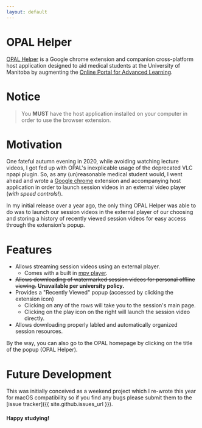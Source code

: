 ```yaml
---
layout: default
---
```

# OPAL Helper
[OPAL Helper](https://github.com/pyarmak/OPAL-Helper-Extension)
is a Google chrome extension and companion cross-platform host application
designed to aid medical students at the University of Manitoba
by augmenting the [Online Portal for Advanced Learning](https://opal.med.umanitoba.ca).

# Notice
> You **MUST** have the host application installed on your computer in order to use the browser extension.

# Motivation
One fateful autumn evening in 2020, while avoiding watching lecture videos,
I got fed up with OPAL's inexplicable usage of the deprecated VLC npapi plugin.
So, as any (un)reasonable medical student would, I went ahead and wrote a
[Google chrome](https://www.google.com/chrome/browser/desktop/index.html)
extension and accompanying host application in order to launch session videos in
an external video player (_with speed controls!_).

In my initial release over a year ago, the only thing OPAL Helper was able to do was to launch our session videos
in the external player of our choosing and storing a history of recently viewed session videos
for easy access through the extension's popup.

# Features
- Allows streaming session videos using an external player.
    - Comes with a built in [mpv player](https://mpv.io/).
- ~~Allows downloading of watermarked session videos for personal offline viewing.~~ **Unavailable per university policy.**
- Provides a "Recently Viewed" popup (accessed by clicking the extension icon)
    - Clicking on any of the rows will take you to the session's main page.
    - Clicking on the play icon on the right will launch the session video directly.
- Allows downloading properly labled and automatically organized session resources.

By the way, you can also go to the OPAL homepage by clicking on the title of the popup
(OPAL Helper).

# Future Development

This was initially conceived as a weekend project which I re-wrote this year for macOS compatibility so if you
find any bugs please submit them to the [issue tracker]({{ site.github.issues_url }}).

#### Happy studying!
